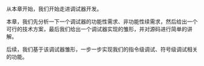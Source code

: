 从本章开始，我们开始走进调试器开发。

本章，我们先分析一下一个调试器的功能性需求、非功能性续需求，然后给出一个可行的技术方案，最后我们给出一个调试器实现的雏形，并对源码进行简单的讲解。

后续，我们基于该调试器雏形，一步一步实现我们的指令级调试、符号级调试相关的功能。